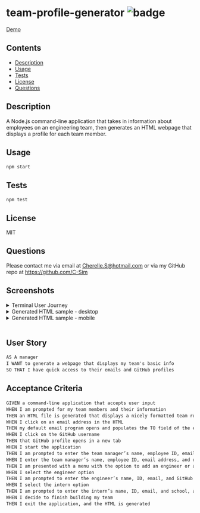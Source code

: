 # team-profile-generator ![badge](https://img.shields.io/badge/MIT-license-green)

[Demo](https://drive.google.com/file/d/1y5Z_9yz278-IN78ka1i0RD4YklBlRgDE/view?usp=sharing)

## Contents

- [Description](#description)
- [Usage](#usage)
- [Tests](#tests)
- [License](#license)
- [Questions](#questions)

## Description

A Node.js command-line application that takes in information about employees on an engineering team, then generates an HTML webpage that displays a profile for each team member.

## Usage

```
npm start
```

## Tests

```
npm test
```

## License

MIT

## Questions

Please contact me via email at Cherelle.S@hotmail.com or via my GitHub repo at https://github.com/C-Sim

## Screenshots

<details>
<summary>Terminal User Journey</summary>

![terminal](dist/assets/screenshots/terminal-ux.png)

</details>

<details>
<summary>Generated HTML sample - desktop</summary>

![generated-html-dt](dist/assets/screenshots/sample-desktop.png)

</details>

<details>
<summary>Generated HTML sample - mobile</summary>

![generated-html-mob](dist/assets/screenshots/sample-mobile.png)

</details>
<br>

## User Story

```md
AS A manager
I WANT to generate a webpage that displays my team's basic info
SO THAT I have quick access to their emails and GitHub profiles
```

## Acceptance Criteria

```md
GIVEN a command-line application that accepts user input
WHEN I am prompted for my team members and their information
THEN an HTML file is generated that displays a nicely formatted team roster based on user input
WHEN I click on an email address in the HTML
THEN my default email program opens and populates the TO field of the email with the address
WHEN I click on the GitHub username
THEN that GitHub profile opens in a new tab
WHEN I start the application
THEN I am prompted to enter the team manager’s name, employee ID, email address, and office number
WHEN I enter the team manager’s name, employee ID, email address, and office number
THEN I am presented with a menu with the option to add an engineer or an intern or to finish building my team
WHEN I select the engineer option
THEN I am prompted to enter the engineer’s name, ID, email, and GitHub username, and I am taken back to the menu
WHEN I select the intern option
THEN I am prompted to enter the intern’s name, ID, email, and school, and I am taken back to the menu
WHEN I decide to finish building my team
THEN I exit the application, and the HTML is generated
```
